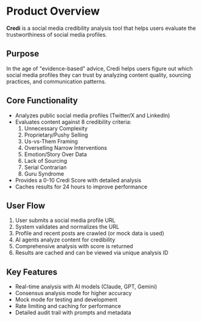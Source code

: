 # Product Overview

**Credi** is a social media credibility analysis tool that helps users evaluate the trustworthiness of social media profiles.

## Purpose

In the age of "evidence-based" advice, Credi helps users figure out which social media profiles they can trust by analyzing content quality, sourcing practices, and communication patterns.

## Core Functionality

- Analyzes public social media profiles (Twitter/X and LinkedIn)
- Evaluates content against 8 credibility criteria:
  1. Unnecessary Complexity
  2. Proprietary/Pushy Selling
  3. Us-vs-Them Framing
  4. Overselling Narrow Interventions
  5. Emotion/Story Over Data
  6. Lack of Sourcing
  7. Serial Contrarian
  8. Guru Syndrome
- Provides a 0-10 Credi Score with detailed analysis
- Caches results for 24 hours to improve performance

## User Flow

1. User submits a social media profile URL
2. System validates and normalizes the URL
3. Profile and recent posts are crawled (or mock data is used)
4. AI agents analyze content for credibility
5. Comprehensive analysis with score is returned
6. Results are cached and can be viewed via unique analysis ID

## Key Features

- Real-time analysis with AI models (Claude, GPT, Gemini)
- Consensus analysis mode for higher accuracy
- Mock mode for testing and development
- Rate limiting and caching for performance
- Detailed audit trail with prompts and metadata
